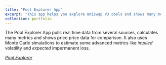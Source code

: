 ```yaml
---
title: "Pool Explorer App"
excerpt: "This app helps you explore Uniswap V3 pools and shows many metrics and price data for comparison. It also uses Monte Carlo simulations to estimate some advanced metrics like *implied* volatility and *expected* impermanent loss. <br/> <br/> <img src='/images/project_figures/resized/pool_explorer_app_example_pic.png'>"
collection: portfolio
---
```


The Pool Explorer App pulls real time data from several sources, calculates many metrics and shows price price data for comparison. It also uses Monte Carlo simulations to estimate some advanced metrics like *implied* volatility and *expected* impermanent loss.

_[Pool Explorer](https://pool-explorer-1c536fd777f8.herokuapp.com/)_